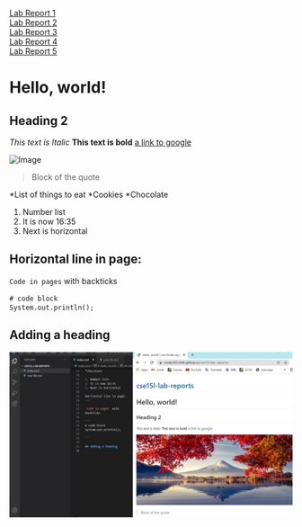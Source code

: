 
[Lab Report 1](https://cindy1851646.github.io/cse15l-lab-reports/lab-report-1-week-2.html)</br>
[Lab Report 2](https://cindy1851646.github.io/cse15l-lab-reports/lab-report-2-week-4.html)</br>
[Lab Report 3](https://cindy1851646.github.io/cse15l-lab-reports/labreport-3-week6.html)</br>
[Lab Report 4](https://cindy1851646.github.io/cse15l-lab-reports/lab-report-4-week-8.html)</br>
[Lab Report 5](https://cindy1851646.github.io/cse15l-lab-reports/lab-report-5-week-10.html)</br>

# Hello, world!
## Heading 2
*This text is Italic*
**This text is bold**
[a link to google](https://www.google.com)

![Image](https://helpx.adobe.com/content/dam/help/en/photoshop/using/convert-color-image-black-white/jcr_content/main-pars/before_and_after/image-before/Landscape-Color.jpg)

> Block of the quote

*List of things to eat
*Cookies
*Chocolate

1. Number list
2. It is now 16:35
3. Next is horizontal

Horizontal line in page:
---

`Code in pages` with 
backticks

```
# code block
System.out.println();

```

## Adding a heading
![New Image](Screenshot.jpg)



